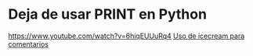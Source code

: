 # Deja de usar PRINT en Python
https://www.youtube.com/watch?v=6hiqEUUuRq4
[Uso de icecream para comentarios](comment.py)